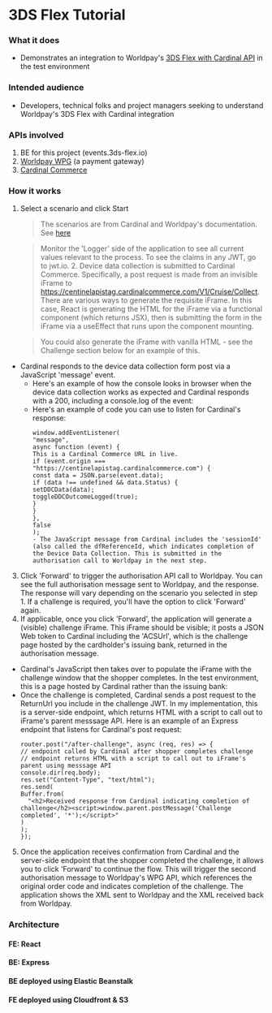 # 3DS Flex Tutorial

### What it does

- Demonstrates an integration to Worldpay's [3DS Flex with Cardinal API](https://developerengine.fisglobal.com/apis/wpg/directintegration/cardinalsecuretest/) in the test environment

### Intended audience

- Developers, technical folks and project managers seeking to understand Worldpay's 3DS Flex with Cardinal integration

### APIs involved

1. BE for this project (events.3ds-flex.io)
2. [Worldpay WPG](https://developerengine.fisglobal.com/apis/wpg) (a payment gateway)
3. [Cardinal Commerce](https://cardinaldocs.atlassian.net/wiki/spaces/CC/pages/805699644/Cardinal+Cruise+API)

### How it works

1.  Select a scenario and click Start

    > The scenarios are from Cardinal and Worldpay's documentation. See [here](https://cardinaldocs.atlassian.net/wiki/spaces/CCen/pages/903577725/EMV+3DS+2.0+Test+Cases)

    > Monitor the 'Logger' side of the application to see all current values relevant to the process. To see the claims in any JWT, go to jwt.io. 2. Device data collection is submitted to Cardinal Commerce. Specifically, a post request is made from an invisible iFrame to https://centinelapistag.cardinalcommerce.com/V1/Cruise/Collect. There are various ways to generate the requisite iFrame. In this case, React is generating the HTML for the iFrame via a functional component (which returns JSX), then is submitting the form in the iFrame via a useEffect that runs upon the component mounting.

    > You could also generate the iFrame with vanilla HTML - see the Challenge section below for an example of this.

- Cardinal responds to the device data collection form post via a JavaScript 'message' event.
  - Here's an example of how the console looks in browser when the device data collection works as expected and Cardinal responds with a 200, including a console.log of the event:
  - Here's an example of code you can use to listen for Cardinal's response:
    ```
    window.addEventListener(
    "message",
    async function (event) {
    This is a Cardinal Commerce URL in live.
    if (event.origin === "https://centinelapistag.cardinalcommerce.com") {
    const data = JSON.parse(event.data);
    if (data !== undefined && data.Status) {
    setDDCData(data);
    toggleDDCOutcomeLogged(true);
    }
    }
    },
    false
    );
    - The JavaScript message from Cardinal includes the 'sessionId' (also called the dfReferenceId, which indicates completion of the Device Data Collection. This is submitted in the authorisation call to Worldpay in the next step.
    ```

3. Click 'Forward' to trigger the authorisation API call to Worldpay. You can see the full authorisation message sent to Worldpay, and the response. The response will vary depending on the scenario you selected in step 1. If a challenge is required, you'll have the option to click 'Forward' again.
4. If applicable, once you click 'Forward', the application will generate a (visible) challenge iFrame. This iFrame should be visible; it posts a JSON Web token to Cardinal including the 'ACSUrl', which is the challenge page hosted by the cardholder's issuing bank, returned in the authorisation message.

- Cardinal's JavaScript then takes over to populate the iFrame with the challenge window that the shopper completes. In the test environment, this is a page hosted by Cardinal rather than the issuing bank:
- Once the challenge is completed, Cardinal sends a post request to the ReturnUrl you include in the challenge JWT. In my implementation, this is a server-side endpoint, which returns HTML with a script to call out to iFrame's parent messsage API. Here is an example of an Express endpoint that listens for Cardinal's post request:
  ```
  router.post("/after-challenge", async (req, res) => {
  // endpoint called by Cardinal after shopper completes challenge
  // endpoint returns HTML with a script to call out to iFrame's parent using messsage API
  console.dir(req.body);
  res.set("Content-Type", "text/html");
  res.send(
  Buffer.from(
    "<h2>Received response from Cardinal indicating completion of challenge</h2><script>window.parent.postMessage('Challenge completed', '*');</script>"
  )
  );
  });
  ```

5. Once the application receives confirmation from Cardinal and the server-side endpoint that the shopper completed the challenge, it allows you to click 'Forward' to continue the flow. This will trigger the second authorisation message to Worldpay's WPG API, which references the original order code and indicates completion of the challenge. The application shows the XML sent to Worldpay and the XML received back from Worldpay.

### Architecture

#### FE: React

#### BE: Express

#### BE deployed using Elastic Beanstalk

#### FE deployed using Cloudfront & S3
